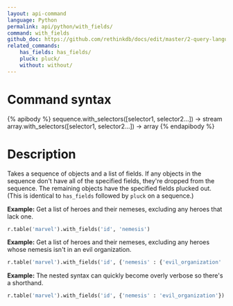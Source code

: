 ```yaml
---
layout: api-command 
language: Python
permalink: api/python/with_fields/
command: with_fields
github_doc: https://github.com/rethinkdb/docs/edit/master/2-query-language/api/python/transformations/with_fields.md
related_commands:
    has_fields: has_fields/
    pluck: pluck/
    without: without/
---
```


# Command syntax #

{% apibody %}
sequence.with_selectors([selector1, selector2...]) &rarr; stream
array.with_selectors([selector1, selector2...]) &rarr; array
{% endapibody %}

# Description #

Takes a sequence of objects and a list of fields. If any objects in the sequence don't
have all of the specified fields, they're dropped from the sequence. The remaining
objects have the specified fields plucked out. (This is identical to `has_fields`
followed by `pluck` on a sequence.)

__Example:__ Get a list of heroes and their nemeses, excluding any heroes that lack one.

```py
r.table('marvel').with_fields('id', 'nemesis')
```

__Example:__ Get a list of heroes and their nemeses, excluding any heroes whose nemesis isn't in an evil organization.

```py
r.table('marvel').with_fields('id', {'nemesis' : {'evil_organization' : True}})
```


__Example:__ The nested syntax can quickly become overly verbose so there's a shorthand.

```py
r.table('marvel').with_fields('id', {'nemesis' : 'evil_organization'})
```

